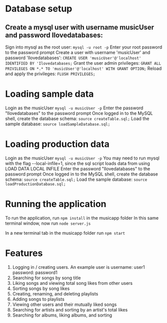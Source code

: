 # Database setup
## Create a mysql user with username musicUser and password Ilovedatabases:
Sign into mysql as the root user: `mysql -u root -p`
Enter your root password to the password prompt
Create a user with username 'musicUser' and password 'Ilovedatabases': `CREATE USER 'musicUser'@'localhost' IDENTIFIED BY 'Ilovedatabases;`
Grant the user admin privileges: `GRANT ALL PRIVILEGES ON *.* TO 'musicUser'@'localhost' WITH GRANT OPTION;`
Reload and apply the privileges: `FLUSH PRIVILEGES;`

# Loading sample data
Login as the musicUser `mysql -u musicUser -p`
Enter the password "Ilovedatabases" to the password prompt
Once logged in to the MySQL shell, create the database schema: `source createTable.sql;`
Load the sample database: `source loadSampleDatabase.sql;`

# Loading production data
Login as the musicUser `mysql -u musicUser -p`
You may need to run mysql with the flag --local-infile=1, since the sql script loads data from using LOAD DATA LOCAL INFILE
Enter the password "Ilovedatabases" to the password prompt
Once logged in to the MySQL shell, create the database schema: `source createTable.sql;`
Load the sample database: `source loadProductionDatabase.sql;`

# Running the application
To run the application, run `npm install` in the musicapp folder
In this same terminal window, now run `node server.js`

In a new terminal tab in the musicapp folder run `npm start`

# Features
1. Logging in / creating users. An example user is username: user1 password: password1
2. Searching for songs by song title
3. Liking songs and viewing total song likes from other users
4. Sorting songs by song likes
5. Creating, renaming, and deleting playlists
6. Adding songs to playlists
7. Viewing other users and their mutually liked songs
8. Searching for artists and sorting by an artist's total likes
9. Searching for albums, liking albums, and sorting 